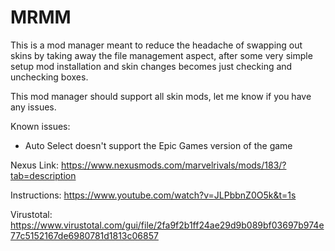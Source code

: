 # MRMM
This is a mod manager meant to reduce the headache of swapping out skins by taking away the file management aspect, after some very simple setup mod installation and skin changes becomes just checking and unchecking boxes.

This mod manager should support all skin mods, let me know if you have any issues.

Known issues:
- Auto Select doesn't support the Epic Games version of the game


Nexus Link: https://www.nexusmods.com/marvelrivals/mods/183/?tab=description

Instructions: https://www.youtube.com/watch?v=JLPbbnZ0O5k&t=1s

Virustotal: https://www.virustotal.com/gui/file/2fa9f2b1ff24ae29d9b089bf03697b974e77c5152167de6980781d1813c06857
